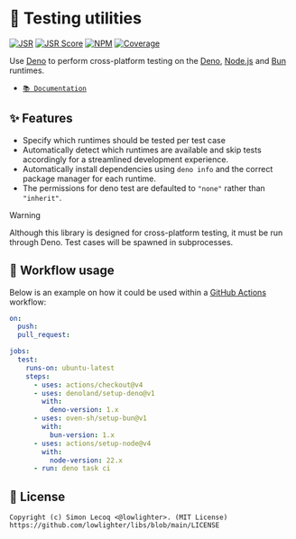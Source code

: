 # 🧪 Testing utilities

[![JSR](https://jsr.io/badges/@libs/testing)](https://jsr.io/@libs/testing) [![JSR Score](https://jsr.io/badges/@libs/testing/score)](https://jsr.io/@libs/testing)
[![NPM](https://img.shields.io/npm/v/@lowlighter%2Ftesting?logo=npm&labelColor=cb0000&color=183e4e)](https://www.npmjs.com/package/@lowlighter/testing) [![Coverage](https://libs-coverage.lecoq.io/testing/badge.svg)](https://libs-coverage.lecoq.io/testing)

Use [Deno](https://deno.com) to perform cross-platform testing on the [Deno](https://deno.com), [Node.js](https://nodejs.org) and [Bun](https://bun.sh) runtimes.

- [`📚 Documentation`](https://jsr.io/@libs/testing/doc)

## ✨ Features

- Specify which runtimes should be tested per test case
- Automatically detect which runtimes are available and skip tests accordingly for a streamlined development experience.
- Automatically install dependencies using `deno info` and the correct package manager for each runtime.
- The permissions for deno test are defaulted to `"none"` rather than `"inherit"`.

> [!WARNING]
> Although this library is designed for cross-platform testing, it must be run through Deno. Test cases will be spawned in subprocesses.

## 🤖 Workflow usage

Below is an example on how it could be used within a [GitHub Actions](https://github.com/features/actions) workflow:

```yaml
on:
  push:
  pull_request:

jobs:
  test:
    runs-on: ubuntu-latest
    steps:
      - uses: actions/checkout@v4
      - uses: denoland/setup-deno@v1
        with:
          deno-version: 1.x
      - uses: oven-sh/setup-bun@v1
        with:
          bun-version: 1.x
      - uses: actions/setup-node@v4
        with:
          node-version: 22.x
      - run: deno task ci
```

## 📜 License

```plaintext
Copyright (c) Simon Lecoq <@lowlighter>. (MIT License)
https://github.com/lowlighter/libs/blob/main/LICENSE
```
